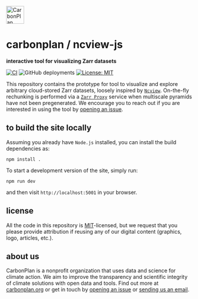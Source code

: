 <p align="left" >
<a href='https://carbonplan.org'>
<picture>
  <source media="(prefers-color-scheme: dark)" srcset="https://carbonplan-assets.s3.amazonaws.com/monogram/light-small.png">
  <img alt="CarbonPlan monogram." height="48" src="https://carbonplan-assets.s3.amazonaws.com/monogram/dark-small.png">
</picture>
</a>
</p>

# carbonplan / ncview-js

**interactive tool for visualizing Zarr datasets**

[![CI](https://github.com/carbonplan/ncview-js/actions/workflows/main.yml/badge.svg)](https://github.com/carbonplan/ncview-js/actions/workflows/main.yml)
![GitHub deployments](https://img.shields.io/github/deployments/carbonplan/ncview-js/production?label=vercel)
[![License: MIT](https://img.shields.io/badge/License-MIT-blue.svg)](https://opensource.org/licenses/MIT)

This repository contains the prototype for tool to visualize and explore arbitrary cloud-stored Zarr datasets, loosely inspired by [`Ncview`](http://meteora.ucsd.edu/~pierce/ncview_home_page.html). On-the-fly rechunking is performed via a [`Zarr Proxy`](https://github.com/pangeo-data/zarr-proxy) service when multiscale pyramids have not been pregenerated. We encourage you to reach out if you are interested in using the tool by [opening an issue](https://github.com/carbonplan/ncview-js/issues).

## to build the site locally

Assuming you already have `Node.js` installed, you can install the build dependencies as:

```shell
npm install .
```

To start a development version of the site, simply run:

```shell
npm run dev
```

and then visit `http://localhost:5001` in your browser.

## license

All the code in this repository is [MIT](https://choosealicense.com/licenses/mit/)-licensed, but we request that you please provide attribution if reusing any of our digital content (graphics, logo, articles, etc.).

## about us

CarbonPlan is a nonprofit organization that uses data and science for climate action. We aim to improve the transparency and scientific integrity of climate solutions with open data and tools. Find out more at [carbonplan.org](https://carbonplan.org/) or get in touch by [opening an issue](https://github.com/carbonplan/ncview-js/issues/new) or [sending us an email](mailto:hello@carbonplan.org).
